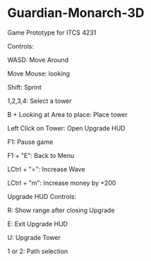 # Guardian-Monarch-3D
Game Prototype for ITCS 4231

Controls:

WASD: Move Around

Move Mouse: looking

Shift: Sprint

1,2,3,4: Select a tower

B + Looking at Area to place: Place tower

Left Click on Tower: Open Upgrade HUD

F1: Pause game

F1 + "E": Back to Menu

LCtrl + "=": Increase Wave

LCtrl + "m": Increase money by +200 



Upgrade HUD Controls:

R: Show range after closing Upgrade

E: Exit Upgrade HUD

U: Upgrade Tower

1 or 2: Path selection
